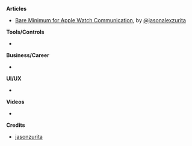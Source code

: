 
**Articles**

* [Bare Minimum for Apple Watch Communication](https://jasonzurita.com/bare-minimum-for-apple-watch-communication/), by [@jasonalexzurita](https://twitter.com/jasonalexzurita)

**Tools/Controls**

* 

**Business/Career**

*

**UI/UX**

* 

**Videos**

*

**Credits**

* [jasonzurita](https://github.com/jasonzurita)
